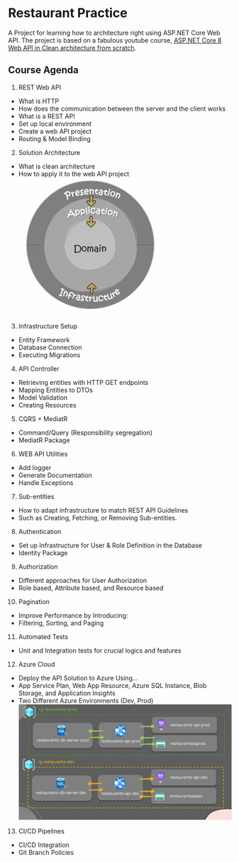 # Restaurant Practice

A Project for learning how to architecture right using ASP.NET Core Web API.
The project is based on a fabulous youtube course, [ASP.NET Core 8 Web API in Clean architecture from scratch](https://www.youtube.com/watch?v=E6sUJWwZLwE&ab_channel=FullstackDev).

## Course Agenda
1. REST Web API
- What is HTTP
- How does the communication between the server and the client works
- What is a REST API
- Set up local environment
- Create a web API project
- Routing & Model Binding
2. Solution Architecture
- What is clean architecture
- How to apply it to the web API project
![alt text](./_Assets/image.png)
3. Infrastructure Setup
- Entity Framework
- Database Connection
- Executing Migrations
4. API Controller
- Retrieving entities with HTTP GET endpoints
- Mapping Entities to DTOs
- Model Validation
- Creating Resources
5. CQRS + MediatR
- Command/Query (Responsibility segregation)
- MediatR Package
6. WEB API Utilities
- Add logger
- Generate Documentation
- Handle Exceptions
7. Sub-entities
- How to adapt infrastructure to match REST API Guidelines
- Such as Creating, Fetching, or Removing Sub-entities.
8. Authentication
- Set up Infrastructure for User & Role Definition in the Database
- Identity Package
9. Authorization
- Different approaches for User Authorization
- Role based, Attribute based, and Resource based
10. Pagination
- Improve Performance by Introducing:
- Filtering, Sorting, and Paging
11. Automated Tests
- Unit and Integration tests for crucial logics and features
12. Azure Cloud
- Deploy the API Solution to Azure Using...
- App Service Plan, Web App Resource, Azure SQL Instance, Blob Storage, and Application Insights
- Two Different Azure Environments (Dev, Prod)
![alt text](./_Assets/image-1.png)
13. CI/CD Pipelines
- CI/CD Integration
- Git Branch Policies